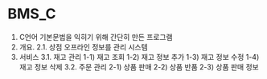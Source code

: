 # BMS_C
1. C언어 기본문법을 익히기 위해 간단히 만든 프로그램
2. 개요.
 2.1. 상점 오프라인 정보를 관리 시스템
3. 서비스
 3.1. 재고 관리
  1-1) 재고 조회
  1-2) 재고 정보 추가 
  1-3) 재고 정보 수정
  1-4) 재고 정보 삭제
 3.2. 주문 관리
  2-1) 상품 판매 
  2-2) 상품 반품
  2-3) 상품 판매 정보
